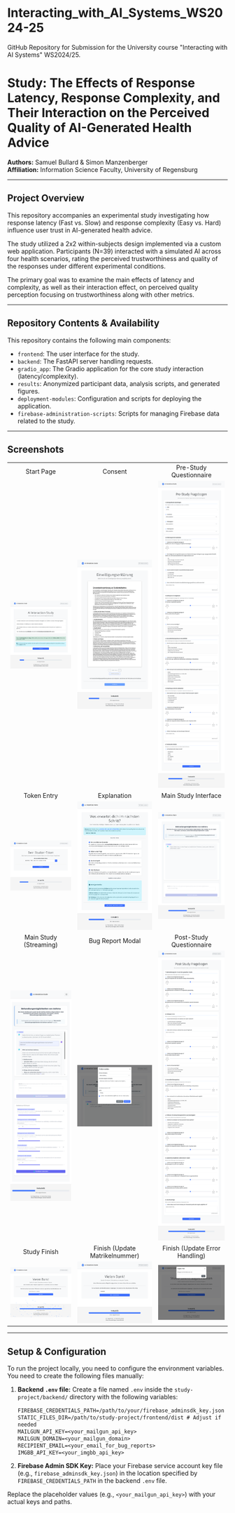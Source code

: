 # Interacting_with_AI_Systems_WS2024-25
GitHub Repository for Submission for the University course "Interacting with AI Systems" WS2024/25.

# Study: The Effects of Response Latency, Response Complexity, and Their Interaction on the Perceived Quality of AI-Generated Health Advice

**Authors:** Samuel Bullard & Simon Manzenberger  
**Affiliation:** Information Science Faculty, University of Regensburg

---

## Project Overview

This repository accompanies an experimental study investigating how response latency (Fast vs. Slow) and response complexity (Easy vs. Hard) influence user trust in AI-generated health advice.

The study utilized a 2x2 within-subjects design implemented via a custom web application. Participants (N=39) interacted with a simulated AI across four health scenarios, rating the perceived trustworthiness and quality of the responses under different experimental conditions.

The primary goal was to examine the main effects of latency and complexity, as well as their interaction effect, on perceived quality perception focusing on trustworthiness along with other metrics.

---

## Repository Contents & Availability

This repository contains the following main components:

*   `frontend`: The user interface for the study.
*   `backend`: The FastAPI server handling requests.
*   `gradio_app`: The Gradio application for the core study interaction (latency/complexity).
*   `results`: Anonymized participant data, analysis scripts, and generated figures.
*   `deployment-modules`: Configuration and scripts for deploying the application.
*   `firebase-administration-scripts`: Scripts for managing Firebase data related to the study.

---

## Screenshots

<!-- Using HTML for better control over image size and layout -->
<table>
  <tr>
    <td align="center">Start Page</td>
    <td align="center">Consent</td>
    <td align="center">Pre-Study Questionnaire</td>
  </tr>
  <tr>
    <td><img src="showcase_images/start_page.png" alt="Start Page" max-height="400px"></td>
    <td><img src="showcase_images/consent_page.png" alt="Consent Page" max-height="400px"></td>
    <td><img src="showcase_images/pre-study_page.png" alt="Pre-Study Questionnaire Page" max-height="400px"></td>
  </tr>
  <tr>
    <td align="center">Token Entry</td>
    <td align="center">Explanation</td>
    <td align="center">Main Study Interface</td>
  </tr>
  <tr>
    <td><img src="showcase_images/token_page.png" alt="Token Entry Page" max-height="400px"></td>
    <td><img src="showcase_images/explanation_page.png" alt="Explanation Page" max-height="400px"></td>
    <td><img src="showcase_images/main_page.png" alt="Main Study Page" max-height="400px"></td>
  </tr>
   <tr>
    <td align="center">Main Study (Streaming)</td>
    <td align="center">Bug Report Modal</td>
    <td align="center">Post-Study Questionnaire</td>
  </tr>
  <tr>
    <td><img src="showcase_images/main_page_chatbot_streaming.png" alt="Main Study Page with Streaming Response" max-height="400px"></td>
    <td><img src="showcase_images/bug_report_modal.png" alt="Bug Report Modal" max-height="400px"></td>
    <td><img src="showcase_images/post-study_page.png" alt="Post-Study Questionnaire Page" max-height="400px"></td>
  </tr>
  <tr>
    <td align="center">Study Finish</td>
    <td align="center">Finish (Update Matrikelnummer)</td>
    <td align="center">Finish (Update Error Handling)</td>
  </tr>
  <tr>
    <td><img src="showcase_images/study_finish_page.png" alt="Study Finish Page" max-height="400px"></td>
    <td><img src="showcase_images/study_finish_page_update_matrikelnummer.png" alt="Study Finish Page with Matrikelnummer Update" max-height="400px"></td>
    <td><img src="showcase_images/study_finish_page_update_matrikelnummer_example_of_errorhandling.png" alt="Study Finish Page Matrikelnummer Update Error Handling" max-height="400px"></td>
  </tr>
</table>

---

## Setup & Configuration

To run the project locally, you need to configure the environment variables. You need to create the following files manually:

1.  **Backend `.env` file:** Create a file named `.env` inside the `study-project/backend/` directory with the following variables:
    ```
    FIREBASE_CREDENTIALS_PATH=/path/to/your/firebase_adminsdk_key.json
    STATIC_FILES_DIR=/path/to/study-project/frontend/dist # Adjust if needed
    MAILGUN_API_KEY=<your_mailgun_api_key>
    MAILGUN_DOMAIN=<your_mailgun_domain>
    RECIPIENT_EMAIL=<your_email_for_bug_reports>
    IMGBB_API_KEY=<your_imgbb_api_key>
    ```

2.  **Firebase Admin SDK Key:** Place your Firebase service account key file (e.g., `firebase_adminsdk_key.json`) in the location specified by `FIREBASE_CREDENTIALS_PATH` in the backend `.env` file.

Replace the placeholder values (e.g., `<your_mailgun_api_key>`) with your actual keys and paths.
